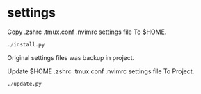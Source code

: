 # settings
Copy .zshrc .tmux.conf .nvimrc  settings file To $HOME.

``` python
./install.py
```
Original settings files was backup in project.

Update $HOME .zshrc .tmux.conf .nvimrc  settings file To Project.

``` python
./update.py
```
